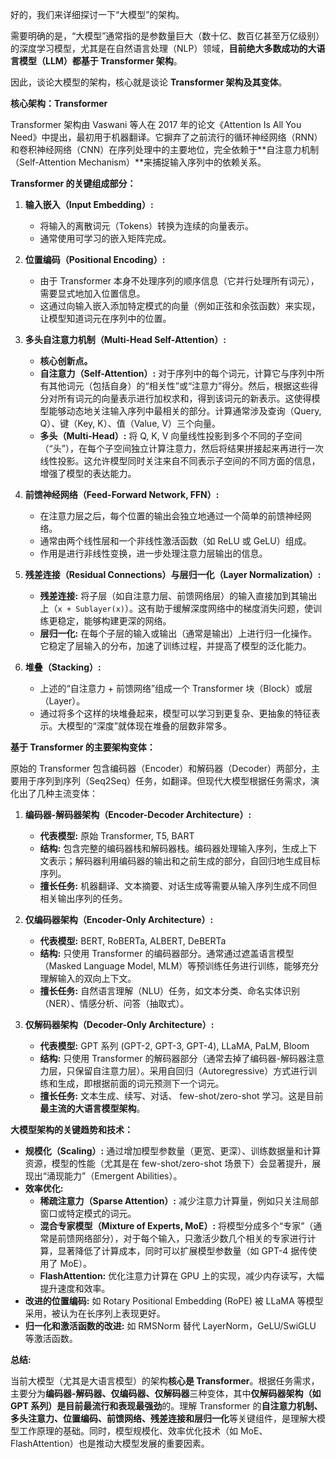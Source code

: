 好的，我们来详细探讨一下“大模型”的架构。

需要明确的是，“大模型”通常指的是参数量巨大（数十亿、数百亿甚至万亿级别）的深度学习模型，尤其是在自然语言处理（NLP）领域，**目前绝大多数成功的大语言模型（LLM）都基于 Transformer 架构**。

因此，谈论大模型的架构，核心就是谈论 **Transformer 架构及其变体**。

**核心架构：Transformer**

Transformer 架构由 Vaswani 等人在 2017 年的论文《Attention Is All You Need》中提出，最初用于机器翻译。它摒弃了之前流行的循环神经网络（RNN）和卷积神经网络（CNN）在序列处理中的主要地位，完全依赖于**自注意力机制（Self-Attention Mechanism）**来捕捉输入序列中的依赖关系。

**Transformer 的关键组成部分：**

1.  **输入嵌入（Input Embedding）:**
    *   将输入的离散词元（Tokens）转换为连续的向量表示。
    *   通常使用可学习的嵌入矩阵完成。

2.  **位置编码（Positional Encoding）:**
    *   由于 Transformer 本身不处理序列的顺序信息（它并行处理所有词元），需要显式地加入位置信息。
    *   这通过向输入嵌入添加特定模式的向量（例如正弦和余弦函数）来实现，让模型知道词元在序列中的位置。

3.  **多头自注意力机制（Multi-Head Self-Attention）:**
    *   **核心创新点。**
    *   **自注意力（Self-Attention）:** 对于序列中的每个词元，计算它与序列中所有其他词元（包括自身）的“相关性”或“注意力”得分。然后，根据这些得分对所有词元的向量表示进行加权求和，得到该词元的新表示。这使得模型能够动态地关注输入序列中最相关的部分。计算通常涉及查询（Query, Q）、键（Key, K）、值（Value, V）三个向量。
    *   **多头（Multi-Head）:** 将 Q, K, V 向量线性投影到多个不同的子空间（“头”），在每个子空间独立计算注意力，然后将结果拼接起来再进行一次线性投影。这允许模型同时关注来自不同表示子空间的不同方面的信息，增强了模型的表达能力。

4.  **前馈神经网络（Feed-Forward Network, FFN）:**
    *   在注意力层之后，每个位置的输出会独立地通过一个简单的前馈神经网络。
    *   通常由两个线性层和一个非线性激活函数（如 ReLU 或 GeLU）组成。
    *   作用是进行非线性变换，进一步处理注意力层输出的信息。

5.  **残差连接（Residual Connections）与层归一化（Layer Normalization）:**
    *   **残差连接:** 将子层（如自注意力层、前馈网络层）的输入直接加到其输出上（`x + Sublayer(x)`）。这有助于缓解深度网络中的梯度消失问题，使训练更稳定，能够构建更深的网络。
    *   **层归一化:** 在每个子层的输入或输出（通常是输出）上进行归一化操作。它稳定了层输入的分布，加速了训练过程，并提高了模型的泛化能力。

6.  **堆叠（Stacking）:**
    *   上述的“自注意力 + 前馈网络”组成一个 Transformer 块（Block）或层（Layer）。
    *   通过将多个这样的块堆叠起来，模型可以学习到更复杂、更抽象的特征表示。大模型的“深度”就体现在堆叠的层数非常多。

**基于 Transformer 的主要架构变体：**

原始的 Transformer 包含编码器（Encoder）和解码器（Decoder）两部分，主要用于序列到序列（Seq2Seq）任务，如翻译。但现代大模型根据任务需求，演化出了几种主流变体：

1.  **编码器-解码器架构（Encoder-Decoder Architecture）:**
    *   **代表模型:** 原始 Transformer, T5, BART
    *   **结构:** 包含完整的编码器栈和解码器栈。编码器处理输入序列，生成上下文表示；解码器利用编码器的输出和之前生成的部分，自回归地生成目标序列。
    *   **擅长任务:** 机器翻译、文本摘要、对话生成等需要从输入序列生成不同但相关输出序列的任务。

2.  **仅编码器架构（Encoder-Only Architecture）:**
    *   **代表模型:** BERT, RoBERTa, ALBERT, DeBERTa
    *   **结构:** 只使用 Transformer 的编码器部分。通常通过遮盖语言模型（Masked Language Model, MLM）等预训练任务进行训练，能够充分理解输入的双向上下文。
    *   **擅长任务:** 自然语言理解（NLU）任务，如文本分类、命名实体识别（NER）、情感分析、问答（抽取式）。

3.  **仅解码器架构（Decoder-Only Architecture）:**
    *   **代表模型:** GPT 系列 (GPT-2, GPT-3, GPT-4), LLaMA, PaLM, Bloom
    *   **结构:** 只使用 Transformer 的解码器部分（通常去掉了编码器-解码器注意力层，只保留自注意力层）。采用自回归（Autoregressive）方式进行训练和生成，即根据前面的词元预测下一个词元。
    *   **擅长任务:** 文本生成、续写、对话、 few-shot/zero-shot 学习。这是目前**最主流的大语言模型架构**。

**大模型架构的关键趋势和技术：**

*   **规模化（Scaling）:** 通过增加模型参数量（更宽、更深）、训练数据量和计算资源，模型的性能（尤其是在 few-shot/zero-shot 场景下）会显著提升，展现出“涌现能力”（Emergent Abilities）。
*   **效率优化:**
    *   **稀疏注意力（Sparse Attention）:** 减少注意力计算量，例如只关注局部窗口或特定模式的词元。
    *   **混合专家模型（Mixture of Experts, MoE）:** 将模型分成多个“专家”（通常是前馈网络部分），对于每个输入，只激活少数几个相关的专家进行计算，显著降低了计算成本，同时可以扩展模型参数量（如 GPT-4 据传使用了 MoE）。
    *   **FlashAttention:** 优化注意力计算在 GPU 上的实现，减少内存读写，大幅提升速度和效率。
*   **改进的位置编码:** 如 Rotary Positional Embedding (RoPE) 被 LLaMA 等模型采用，被认为在长序列上表现更好。
*   **归一化和激活函数的改进:** 如 RMSNorm 替代 LayerNorm，GeLU/SwiGLU 等激活函数。

**总结:**

当前大模型（尤其是大语言模型）的架构**核心是 Transformer**。根据任务需求，主要分为**编码器-解码器、仅编码器、仅解码器**三种变体，其中**仅解码器架构（如 GPT 系列）是目前最流行和表现最强劲**的。理解 Transformer 的**自注意力机制、多头注意力、位置编码、前馈网络、残差连接和层归一化**等关键组件，是理解大模型工作原理的基础。同时，模型规模化、效率优化技术（如 MoE、FlashAttention）也是推动大模型发展的重要因素。